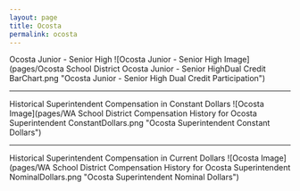 ```yaml
---
layout: page
title: Ocosta
permalink: ocosta
---
```



Ocosta Junior - Senior High
![Ocosta Junior - Senior High Image](pages/Ocosta School District Ocosta Junior - Senior HighDual Credit BarChart.png "Ocosta Junior - Senior High Dual Credit Participation")

___

Historical Superintendent Compensation in Constant Dollars
![Ocosta Image](pages/WA School District Compensation History for Ocosta Superintendent ConstantDollars.png "Ocosta Superintendent Constant Dollars")

___

Historical Superintendent Compensation in Current Dollars
![Ocosta Image](pages/WA School District Compensation History for Ocosta Superintendent NominalDollars.png "Ocosta Superintendent Nominal Dollars")
